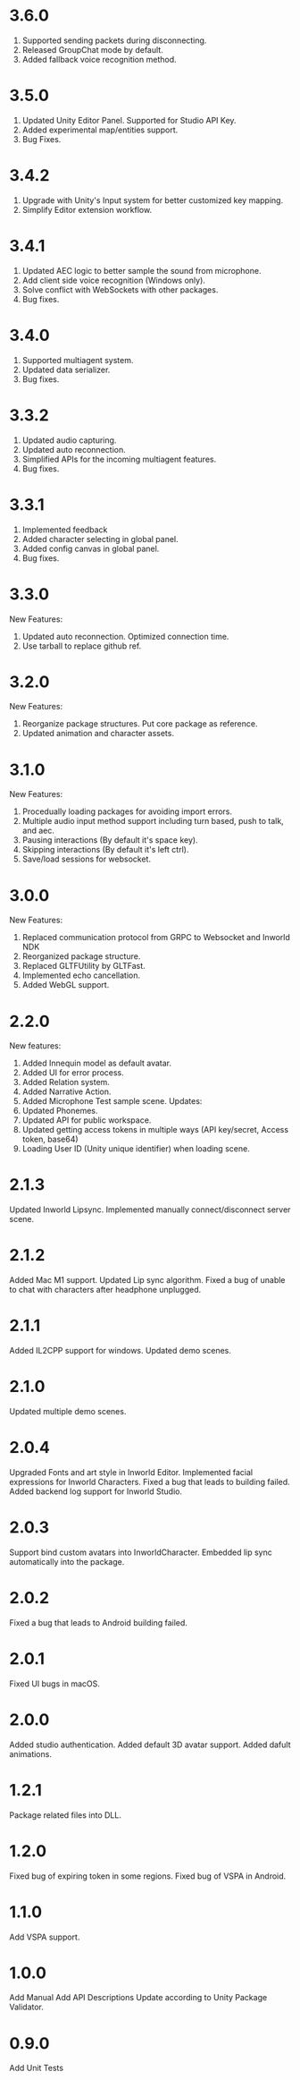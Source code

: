 # 3.6.0
1. Supported sending packets during disconnecting.
2. Released GroupChat mode by default.
3. Added fallback voice recognition method.

# 3.5.0
1. Updated Unity Editor Panel. Supported for Studio API Key.
2. Added experimental map/entities support.
3. Bug Fixes.

# 3.4.2
1. Upgrade with Unity's Input system for better customized key mapping.
2. Simplify Editor extension workflow.

# 3.4.1
1. Updated AEC logic to better sample the sound from microphone.
2. Add client side voice recognition (Windows only).
3. Solve conflict with WebSockets with other packages.
4. Bug fixes.

# 3.4.0
1. Supported multiagent system.
2. Updated data serializer.
3. Bug fixes.

# 3.3.2
1. Updated audio capturing.
2. Updated auto reconnection.
3. Simplified APIs for the incoming multiagent features.
4. Bug fixes.

# 3.3.1
1. Implemented feedback
2. Added character selecting in global panel.
3. Added config canvas in global panel.
4. Bug fixes.

# 3.3.0
New Features:
1. Updated auto reconnection. Optimized connection time.
2. Use tarball to replace github ref.

# 3.2.0
New Features:
1. Reorganize package structures. Put core package as reference.
2. Updated animation and character assets.

# 3.1.0
New Features:
1. Procedually loading packages for avoiding import errors.
2. Multiple audio input method support including turn based, push to talk, and aec.
3. Pausing interactions (By default it's space key).
4. Skipping interactions (By default it's left ctrl).
5. Save/load sessions for websocket.

# 3.0.0
New Features:
1. Replaced communication protocol from GRPC to Websocket and Inworld NDK
2. Reorganized package structure.
3. Replaced GLTFUtility by GLTFast.
4. Implemented echo cancellation.
5. Added WebGL support.

# 2.2.0 
New features:
1. Added Innequin model as default avatar.
2. Added UI for error process.
3. Added Relation system.
4. Added Narrative Action.
5. Added Microphone Test sample scene.
Updates:
1. Updated Phonemes.
2. Updated API for public workspace.
3. Updated getting access tokens in multiple ways (API key/secret, Access token, base64)
4. Loading User ID (Unity unique identifier) when loading scene.

# 2.1.3
Updated Inworld Lipsync.
Implemented manually connect/disconnect server scene.

# 2.1.2
Added Mac M1 support.
Updated Lip sync algorithm.
Fixed a bug of unable to chat with characters after headphone unplugged.

# 2.1.1
Added IL2CPP support for windows.
Updated demo scenes.

# 2.1.0
Updated multiple demo scenes.

# 2.0.4
Upgraded Fonts and art style in Inworld Editor.
Implemented facial expressions for Inworld Characters.
Fixed a bug that leads to building failed.
Added backend log support for Inworld Studio.

# 2.0.3
Support bind custom avatars into InworldCharacter.
Embedded lip sync automatically into the package.

# 2.0.2 
Fixed a bug that leads to Android building failed.

# 2.0.1
Fixed UI bugs in macOS.

# 2.0.0
Added studio authentication.
Added default 3D avatar support.
Added dafult animations.

# 1.2.1
Package related files into DLL.

# 1.2.0
Fixed bug of expiring token in some regions.
Fixed bug of VSPA in Android.

# 1.1.0
Add VSPA support.

# 1.0.0
Add Manual
Add API Descriptions
Update according to Unity Package Validator.

# 0.9.0
Add Unit Tests

